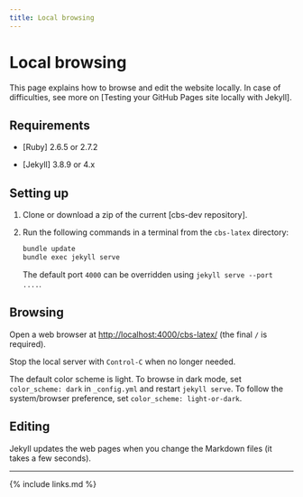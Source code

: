 ```yaml
---
title: Local browsing
---
```

# Local browsing

This page explains how to browse and edit the website locally.
In case of difficulties, see more on [Testing your GitHub Pages site locally with Jekyll].

## Requirements

- [Ruby] 2.6.5 or 2.7.2
    
- [Jekyll] 3.8.9 or 4.x

## Setting up

1.  Clone or download a zip of the current [cbs-dev repository].

2.  Run the following commands in a terminal from the `cbs-latex` directory:
    
    ```bash
    bundle update
    bundle exec jekyll serve
    ```
    
    The default port `4000` can be overridden using `jekyll serve --port ....`.

## Browsing

Open a web browser at <http://localhost:4000/cbs-latex/> (the final `/` is required).

Stop the local server with `Control-C` when no longer needed.

The default color scheme is light. 
To browse in dark mode, set `color_scheme: dark` in `_config.yml` and restart
`jekyll serve`.
To follow the system/browser preference, set `color_scheme: light-or-dark`.

## Editing

Jekyll updates the web pages when you change the Markdown files (it takes a few seconds).

----

{% include links.md %}

